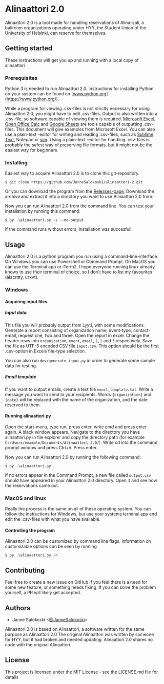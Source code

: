 # Alinaattori 2.0

Alinaattori 2.0 is a tool made for handling reservations of Alina-sali, a ballroom organizations operating under HYY, the Student Union of the University of Helsinki, can reserve for themselves.

## Getting started

These instructions will get you up and running with a local copy of alinaattori

### Prerequisites

Python 3 is needed to run Alinaattori 2.0. Instructions for installing Python on your system can be found on [www.python.org](https://www.python.org/).

While a program for viewing .csv-files is not strictly necessary for using Alinaattori 2.0, you might have to edit .csv-files. Output is also written into a .csv-file, so software capable of viewing them is required. [Microsoft Excel](https://www.office.com/), [Open Office Calc](https://www.openoffice.org/) and [Google Sheets](https://www.google.com/sheets/about/) are tools capable of outputting .csv-files. This document will give examples from Microsoft Excel. You can also use a plain-text -editor for writing and reading .csv-files, such as [Sublime Text](https://www.sublimetext.com/), Notepad or [vim](https://www.vim.org/). Using a plain-text -editor for handling .csv-files is probably the safest way of preserving file formats, but it might not be the easiest way for beginners. 

### Installing

Easiest way to acquire Alinaattori 2.0 is to clone this git-repository.

```
$ git clone https://github.com/JanneSalokoski/alinaattori-2.git
```

Or you can download the program from the [Releases-page](https://github.com/JanneSalokoski/alinaattori-2/releases). Download the archive and extract it into a directory you want to use Alinaattori 2.0 from.

Now you can run Alinaattori 2.0 from the command line. You can test your installation by running this command:

```
$ py .\alinaattori.py -s --no-output
```

If the command runs without errors, installation was succesfull.

## Usage

Alinaattori 2.0 is a python program you run using a command-line-interface. On Windows you can use Powershell or Command Prompt. On MacOS you can use the Terminal app or iTerm2. I hope everyone running linux already knows to use their terminal of choice, so I don't have to list my favourites (alacritty, urxvt).

### Windows

#### Acquiring input files

##### Input data

This file you will probably output from Lyyti, with some modifications. Generate a report consisting of organization name, event-type, contact-email, request one, two and three. Open the report in excel. Change the header rows into `organization`, `event`, `email`, `1`, `2` and `3` respectively. Save the file as UTF-8 encoded CSV file `input.csv`. This option should be the first .csv-option in Excels file-type selection. 

You can also run `dev/generate_input.py` in order to generate some sample data for testing.

##### Email template

If you want to output emails, create a text file `email_template.txt`. Write a message you want to send to your recipients. Words `{organization}` and `{date}` will be replaced with the name of the organization, and the date reserved to them.

#### Running alinaattori.py

Open the start-menu, type run, press enter, write cmd and press enter again. A black window appears. Navigate to the directory you have alinaattori.py in file explorer and copy the directory path (for example `C:/Users/example/Documents/Alinaattori 2.0/`). Write cd into the command prompt window and press Ctrl+V. Press enter.

Now you can run Alinaattori 2.0 by running the following command:

```
$ py .\alinaattori.py 
```

If no errors appear in the Command Prompt, a new file called `output.csv` should have appeared in your Alinaattori 2.0 directory. Open it and see how the reservations came out.

### MacOS and linux

Really the process is the same on all of these operating system. You can follow the instructions for Windows, but use your systems terminal app and edit the .csv-files with what you have available.

#### Controlling the program

Alinaattori 2.0 can be customized by command line flags. Information on customizable options can be seen by running

```
$ py .\alinaattori.py -h
```

## Contributing

Feel free to create a new issue on GitHub if you feel there is a need for some new feature, or something needs fixing. If you can solve the problem yourself, a PR will likely get accepted.

## Authors

- Janne Salokoski <[@JanneSalokoski](https://github.com/JanneSalokoski)>

Alinaattori 2.0 is based on Alinaattori, a software written for the same purpose as Alinaattori 2.0 The original Alinaattori was written by someone for HYY, but it had broken and needed updating. Alinaattori 2.0 shares no code with the original Alinaattori.

## License

This project is licensed under the MIT License - see the [LICENSE.md](https://github.com/JanneSalokoski/alinaattori-2/blob/main/LICENSE.md) file for details